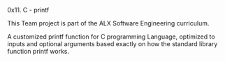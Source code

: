 0x11. C - printf

This Team project is part of the ALX Software Engineering curriculum.

A customized printf function for C programming Language, optimized to inputs and optional arguments based exactly on how the standard library function printf works.


